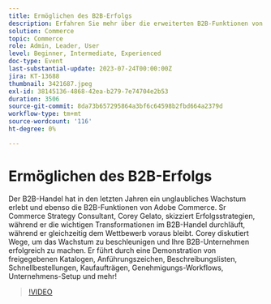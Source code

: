 ```yaml
---
title: Ermöglichen des B2B-Erfolgs
description: Erfahren Sie mehr über die erweiterten B2B-Funktionen von Adobe Commerce mit Corey Gelato, einschließlich freigegebener Kataloge, Anführungszeichen, Anforderungslisten und Genehmigungs-Workflows. Lernen Sie gleichzeitig Strategien kennen, um Wachstum zu fördern und in der sich entwickelnden B2B-Commerce-Landschaft wettbewerbsfähig zu bleiben.
solution: Commerce
topic: Commerce
role: Admin, Leader, User
level: Beginner, Intermediate, Experienced
doc-type: Event
last-substantial-update: 2023-07-24T00:00:00Z
jira: KT-13688
thumbnail: 3421687.jpeg
exl-id: 38145136-4868-42ea-b279-7e74704e2b53
duration: 3506
source-git-commit: 8da73b657295864a3bf6c64598b2fbd664a2379d
workflow-type: tm+mt
source-wordcount: '116'
ht-degree: 0%

---
```


# Ermöglichen des B2B-Erfolgs

Der B2B-Handel hat in den letzten Jahren ein unglaubliches Wachstum erlebt und ebenso die B2B-Funktionen von Adobe Commerce. Sr Commerce Strategy Consultant, Corey Gelato, skizziert Erfolgsstrategien, während er die wichtigen Transformationen im B2B-Handel durchläuft, während er gleichzeitig dem Wettbewerb voraus bleibt. Corey diskutiert Wege, um das Wachstum zu beschleunigen und Ihre B2B-Unternehmen erfolgreich zu machen. Er führt durch eine Demonstration von freigegebenen Katalogen, Anführungszeichen, Beschreibungslisten, Schnellbestellungen, Kaufaufträgen, Genehmigungs-Workflows, Unternehmens-Setup und mehr!

>[!VIDEO](https://video.tv.adobe.com/v/3421687/?learn=on)
